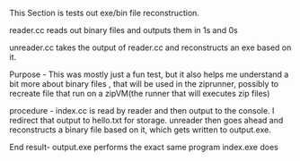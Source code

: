 This Section is tests out exe/bin file reconstruction.

reader.cc reads out binary files and outputs them in 1s and 0s

unreader.cc takes the output of reader.cc and reconstructs an exe based on it.

Purpose - This was mostly just a fun test, but it also helps me understand a bit more about binary files , that will be used in the ziprunner, possibly to recreate file that run on a zipVM(the runner that will executes zip files)

procedure - index.cc is read by reader and then output to the console. I redirect that output to hello.txt for storage. unreader then goes ahead and reconstructs a binary file based on it, which gets written to output.exe.

End result- output.exe performs the exact same program index.exe does
